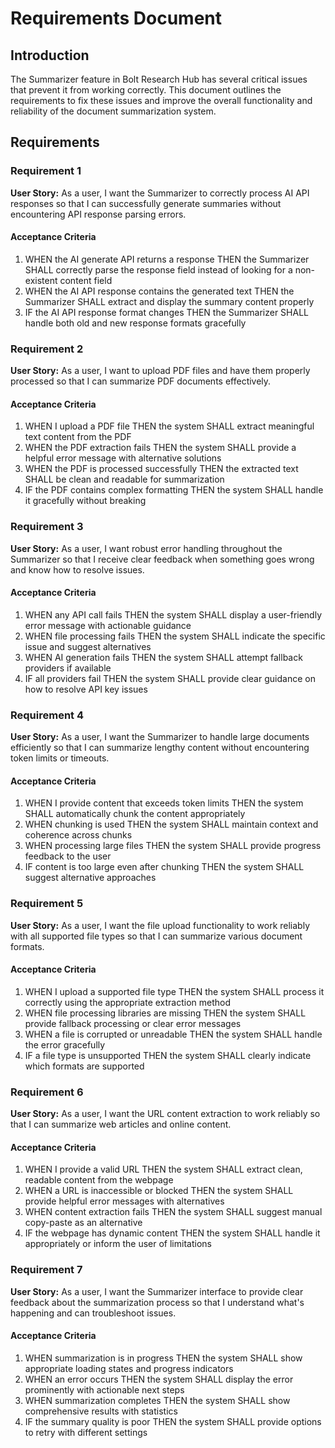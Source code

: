 # Requirements Document

## Introduction

The Summarizer feature in Bolt Research Hub has several critical issues that prevent it from working correctly. This document outlines the requirements to fix these issues and improve the overall functionality and reliability of the document summarization system.

## Requirements

### Requirement 1

**User Story:** As a user, I want the Summarizer to correctly process AI API responses so that I can successfully generate summaries without encountering API response parsing errors.

#### Acceptance Criteria

1. WHEN the AI generate API returns a response THEN the Summarizer SHALL correctly parse the response field instead of looking for a non-existent content field
2. WHEN the AI API response contains the generated text THEN the Summarizer SHALL extract and display the summary content properly
3. IF the AI API response format changes THEN the Summarizer SHALL handle both old and new response formats gracefully

### Requirement 2

**User Story:** As a user, I want to upload PDF files and have them properly processed so that I can summarize PDF documents effectively.

#### Acceptance Criteria

1. WHEN I upload a PDF file THEN the system SHALL extract meaningful text content from the PDF
2. WHEN the PDF extraction fails THEN the system SHALL provide a helpful error message with alternative solutions
3. WHEN the PDF is processed successfully THEN the extracted text SHALL be clean and readable for summarization
4. IF the PDF contains complex formatting THEN the system SHALL handle it gracefully without breaking

### Requirement 3

**User Story:** As a user, I want robust error handling throughout the Summarizer so that I receive clear feedback when something goes wrong and know how to resolve issues.

#### Acceptance Criteria

1. WHEN any API call fails THEN the system SHALL display a user-friendly error message with actionable guidance
2. WHEN file processing fails THEN the system SHALL indicate the specific issue and suggest alternatives
3. WHEN AI generation fails THEN the system SHALL attempt fallback providers if available
4. IF all providers fail THEN the system SHALL provide clear guidance on how to resolve API key issues

### Requirement 4

**User Story:** As a user, I want the Summarizer to handle large documents efficiently so that I can summarize lengthy content without encountering token limits or timeouts.

#### Acceptance Criteria

1. WHEN I provide content that exceeds token limits THEN the system SHALL automatically chunk the content appropriately
2. WHEN chunking is used THEN the system SHALL maintain context and coherence across chunks
3. WHEN processing large files THEN the system SHALL provide progress feedback to the user
4. IF content is too large even after chunking THEN the system SHALL suggest alternative approaches

### Requirement 5

**User Story:** As a user, I want the file upload functionality to work reliably with all supported file types so that I can summarize various document formats.

#### Acceptance Criteria

1. WHEN I upload a supported file type THEN the system SHALL process it correctly using the appropriate extraction method
2. WHEN file processing libraries are missing THEN the system SHALL provide fallback processing or clear error messages
3. WHEN a file is corrupted or unreadable THEN the system SHALL handle the error gracefully
4. IF a file type is unsupported THEN the system SHALL clearly indicate which formats are supported

### Requirement 6

**User Story:** As a user, I want the URL content extraction to work reliably so that I can summarize web articles and online content.

#### Acceptance Criteria

1. WHEN I provide a valid URL THEN the system SHALL extract clean, readable content from the webpage
2. WHEN a URL is inaccessible or blocked THEN the system SHALL provide helpful error messages with alternatives
3. WHEN content extraction fails THEN the system SHALL suggest manual copy-paste as an alternative
4. IF the webpage has dynamic content THEN the system SHALL handle it appropriately or inform the user of limitations

### Requirement 7

**User Story:** As a user, I want the Summarizer interface to provide clear feedback about the summarization process so that I understand what's happening and can troubleshoot issues.

#### Acceptance Criteria

1. WHEN summarization is in progress THEN the system SHALL show appropriate loading states and progress indicators
2. WHEN an error occurs THEN the system SHALL display the error prominently with actionable next steps
3. WHEN summarization completes THEN the system SHALL show comprehensive results with statistics
4. IF the summary quality is poor THEN the system SHALL provide options to retry with different settings
